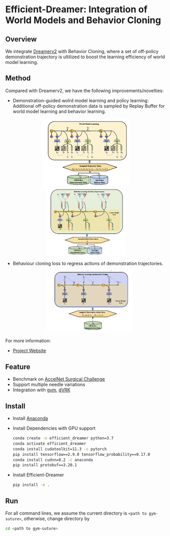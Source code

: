 # Efficient-Dreamer: Integration of World Models and Behavior Cloning

## Overview

We integrate [Dreamerv2](https://github.com/danijar/dreamerv2.git) with Behavior Cloning, where a set of off-policy demonstration trajectory is ultilized to boost the learning efficiency of world model learning.

## Method 

Compared with Dreamerv2, we have the following improvements/novelties:

- Demonstration-guided wolrd model learning and policy learning:
    Additional off-policy demonstration data is sampled by Replay Buffer for world model learning and behavior learning.
<p style="text-align:center;">
    <img src="doc/media/DreamerBC_1.png" width=270 title="xxx" class="center">
    <img src="doc/media/DreamerBC_2.png" width=250>
</p>

- Behaviour cloning loss to regress actions of demonstration trajectories.
  <p style="text-align:center;">
    <img src="doc/media/DreamerBC_3.png" width=270>
</p>

For more information:
- [Project Website](https://sites.google.com/view/dreamerbc/home)
## Feature

- Benchmark on [AccelNet Surgical Challenge](https://github.com/collaborative-robotics/surgical_robotics_challenge)
- Support multiple needle variations
- Integration with [gym](https://github.com/openai/gym), [dVRK](https://github.com/jhu-dvrk)


## Install

- Install [Anaconda](https://www.anaconda.com/download)

- Install Dependencies with GPU support
    ```sh
    conda create -n efficient_dreamer python=3.7
    conda activate efficient_dreamer
    conda install cudatoolkit=11.3 -c pytorch
    pip install tensorflow==2.9.0 tensorflow_probability==0.17.0
    conda install cudnn=8.2 -c anaconda
    pip install protobuf==3.20.1
    ```
- Install Efficient-Dreamer
    ```sh
    pip install -e .
    ```

## Run
  For all command lines, we assume the current directory is `<path to gym-suture>`, otherwise, change directory by
  ```sh
  cd <path to gym-suture>
  ```
